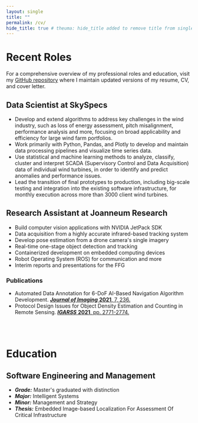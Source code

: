 ```yaml
---
layout: single
title: ""
permalink: /cv/
hide_title: true # theuma: hide_title added to remove title from single.html layout
---
```


# Recent Roles

For a comprehensive overview of my professional roles and education, visit my [GitHub repository](https://github.com/theuema/Resume-CV) where I maintain updated versions of my resume, CV, and cover letter.

## Data Scientist at SkySpecs

- Develop and extend algorithms to address key challenges in the wind industry, such as loss of energy assessment, pitch misalignment, performance analysis and more, focusing on broad applicability and efficiency for large wind farm portfolios.
- Work primarily with Python, Pandas, and Plotly to develop and maintain data processing pipelines and visualize time series data.
- Use statistical and machine learning methods to analyze, classify, cluster and interpret SCADA (Supervisory Control and Data Acquisition) data of individual wind turbines, in order to identify and predict anomalies and performance issues.
- Lead the transition of final prototypes to production, including big-scale testing and integration into the existing software infrastructure, for monthly execution across more than 3000 client wind turbines.

## Research Assistant at Joanneum Research

- Build computer vision applications with NVIDIA JetPack SDK
- Data acquisition from a highly accurate infrared-based tracking system
- Develop pose estimation from a drone camera's single imagery
- Real-time one-stage object detection and tracking
- Containerized development on embedded computing devices
- Robot Operating System (ROS) for communication and more
- Interim reports and presentations for the FFG

### Publications

- Automated Data Annotation for 6-DoF AI-Based Navigation Algorithm Development. [***Journal of Imaging*** **2021**, 7, 236.](https://doi.org/10.3390/jimaging7110236)
- Protocol Design Issues for Object Density Estimation and Counting in Remote Sensing. [***IGARSS*** **2021**, pp. 2771-2774.](https://doi.org/10.1109/IGARSS47720.2021.9553934)

<br>
<br>

# Education

## Software Engineering and Management

- ***Grade:*** Master's graduated with distinction
- ***Major:*** Intelligent Systems
- ***Minor:*** Management and Strategy
- ***Thesis:*** Embedded Image-based Localization For Assessment Of Critical Infrastructure
